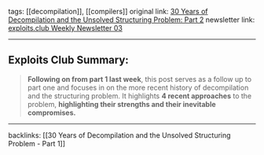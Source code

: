 tags: [[decompilation]], [[compilers]]
original link:  [30 Years of Decompilation and the Unsolved Structuring Problem: Part 2](https://mahaloz.re/dec-history-pt2?ref=blog.exploits.club)
newsletter link: [exploits.club Weekly Newsletter 03](https://blog.exploits.club/exploits-club-weekly-newsletter-03/)

---
## Exploits Club Summary:
>  **Following on from part 1 last week**, this post serves as a follow up to part one and focuses in on the more recent history of decompilation and the structuring problem. It highlights **4 recent approaches** to the problem, **highlighting their strengths and their inevitable compromises.**


---
backlinks: [[30 Years of Decompilation and the Unsolved Structuring Problem - Part 1]]